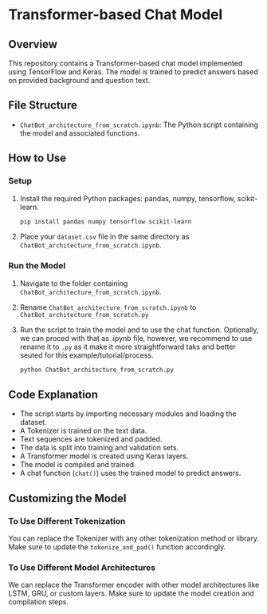 # Transformer-based Chat Model

## Overview

This repository contains a Transformer-based chat model implemented using TensorFlow and Keras. The model is trained to predict answers based on provided background and question text.

## File Structure

- `ChatBot_architecture_from_scratch.ipynb`: The Python script containing the model and associated functions.

## How to Use

### Setup

1. Install the required Python packages: pandas, numpy, tensorflow, scikit-learn.
   ```bash
   pip install pandas numpy tensorflow scikit-learn
   ```
2. Place your `dataset.csv` file in the same directory as `ChatBot_architecture_from_scratch.ipynb`.

### Run the Model

1. Navigate to the folder containing `ChatBot_architecture_from_scratch.ipynb`.
2. Rename `ChatBot_architecture_from_scratch.ipynb` to `ChatBot_architecture_from_scratch.py`
3. Run the script to train the model and to use the chat function. Optionally, we can proced with that as .ipynb file, however, we recommend to use rename it to `.py` as it make it more straightforward taks and better seuted for this example/tutorial/process.

    ```bash
    python ChatBot_architecture_from_scratch.py
    ```

## Code Explanation

- The script starts by importing necessary modules and loading the dataset.
- A Tokenizer is trained on the text data.
- Text sequences are tokenized and padded.
- The data is split into training and validation sets.
- A Transformer model is created using Keras layers.
- The model is compiled and trained.
- A chat function (`chat()`) uses the trained model to predict answers.

## Customizing the Model

### To Use Different Tokenization

You can replace the Tokenizer with any other tokenization method or library. Make sure to update the `tokenize_and_pad()` function accordingly.

### To Use Different Model Architectures

We can replace the Transformer encoder with other model architectures like LSTM, GRU, or custom layers. Make sure to update the model creation and compilation steps.
